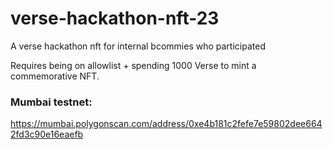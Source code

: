 # verse-hackathon-nft-23
A verse hackathon nft for internal bcommies who participated

Requires being on allowlist + spending 1000 Verse to mint a commemorative NFT.

### Mumbai testnet: 
https://mumbai.polygonscan.com/address/0xe4b181c2fefe7e59802dee6642fd3c90e16eaefb

